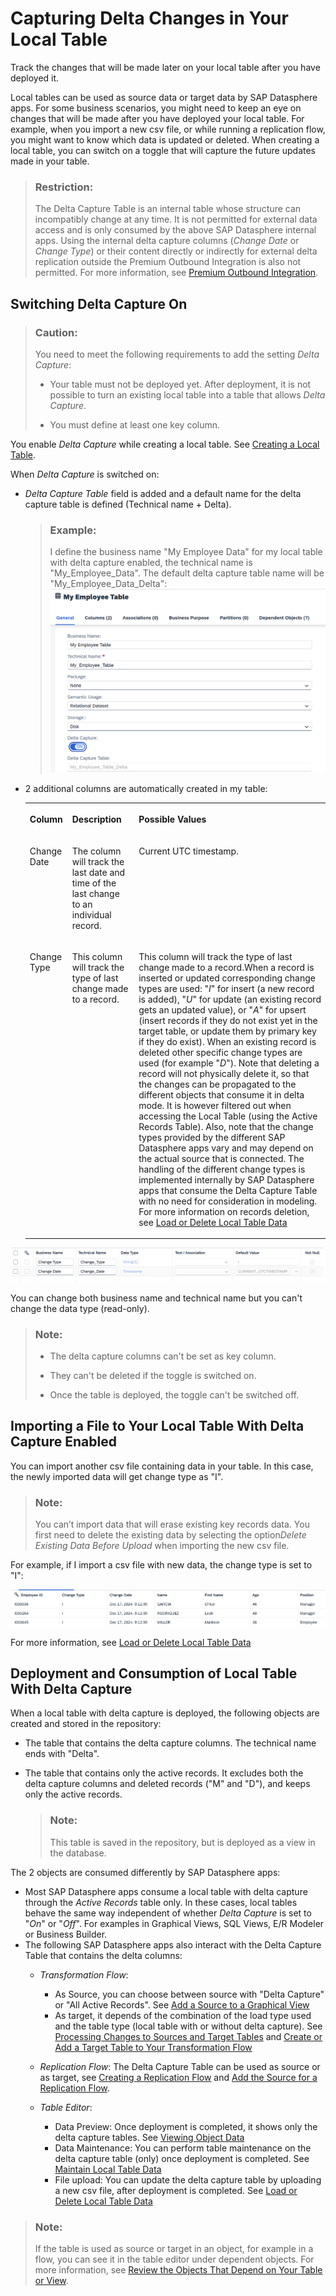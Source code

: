 <!-- loio154bdffb35814d5481d1f6de143a6b9e -->

# Capturing Delta Changes in Your Local Table

Track the changes that will be made later on your local table after you have deployed it.

Local tables can be used as source data or target data by SAP Datasphere apps. For some business scenarios, you might need to keep an eye on changes that will be made after you have deployed your local table. For example, when you import a new csv file, or while running a replication flow, you might want to know which data is updated or deleted. When creating a local table, you can switch on a toggle that will capture the future updates made in your table.

> ### Restriction:  
> The Delta Capture Table is an internal table whose structure can incompatibly change at any time. It is not permitted for external data access and is only consumed by the above SAP Datasphere internal apps. Using the internal delta capture columns \(*Change Date* or *Change Type*\) or their content directly or indirectly for external delta replication outside the Premium Outbound Integration is also not permitted. For more information, see [Premium Outbound Integration](https://blogs.sap.com/2023/11/16/replication-flow-blog-series-part-2-premium-outbound-integration/).



<a name="loio154bdffb35814d5481d1f6de143a6b9e__section_uz2_bcm_2yb"/>

## Switching Delta Capture On

> ### Caution:  
> You need to meet the following requirements to add the setting *Delta Capture*:
> 
> -   Your table must not be deployed yet. After deployment, it is not possible to turn an existing local table into a table that allows *Delta Capture*.
> 
> -   You must define at least one key column.

You enable *Delta Capture* while creating a local table. See [Creating a Local Table](creating-a-local-table-2509fe4.md).

When *Delta Capture* is switched on:

-   *Delta Capture Table* field is added and a default name for the delta capture table is defined \(Technical name + Delta\).

    > ### Example:  
    > I define the business name "My Employee Data" for my local table with delta capture enabled, the technical name is "My\_Employee\_Data". The default delta capture table name will be "My\_Employee\_Data\_Delta": ![](images/Delta_Capture_Table_Name_9f1a8fe.png)

-   2 additional columns are automatically created in my table:


    <table>
    <tr>
    <th valign="top">

    Column
    
    </th>
    <th valign="top">

    Description
    
    </th>
    <th valign="top">

    Possible Values
    
    </th>
    </tr>
    <tr>
    <td valign="top">
    
    Change Date 
    
    </td>
    <td valign="top">
    
    The column will track the last date and time of the last change to an individual record.
    
    </td>
    <td valign="top">
    
    Current UTC timestamp. 
    
    </td>
    </tr>
    <tr>
    <td valign="top">
    
    Change Type
    
    </td>
    <td valign="top">
    
    This column will track the type of last change made to a record.
    
    </td>
    <td valign="top">
    
    This column will track the type of last change made to a record.When a record is inserted or updated corresponding change types are used: "*I*" for insert \(a new record is added\), "*U*" for update \(an existing record gets an updated value\), or "*A*" for upsert \(insert records if they do not exist yet in the target table, or update them by primary key if they do exist\). When an existing record is deleted other specific change types are used \(for example "*D*"\). Note that deleting a record will not physically delete it, so that the changes can be propagated to the different objects that consume it in delta mode. It is however filtered out when accessing the Local Table \(using the Active Records Table\). Also, note that the change types provided by the different SAP Datasphere apps vary and may depend on the actual source that is connected. The handling of the different change types is implemented internally by SAP Datasphere apps that consume the Delta Capture Table with no need for consideration in modeling. For more information on records deletion, see [Load or Delete Local Table Data](load-or-delete-local-table-data-870401f.md)
    
    </td>
    </tr>
    </table>
    

![](images/Additional_CDC_Columns_ec90849.png)

You can change both business name and technical name but you can't change the data type \(read-only\).

> ### Note:  
> -   The delta capture columns can't be set as key column.
> 
> -   They can't be deleted if the toggle is switched on.
> -   Once the table is deployed, the toggle can't be switched off.



<a name="loio154bdffb35814d5481d1f6de143a6b9e__section_pbf_qfm_2yb"/>

## Importing a File to Your Local Table With Delta Capture Enabled

You can import another csv file containing data in your table. In this case, the newly imported data will get change type as "I".

> ### Note:  
> You can’t import data that will erase existing key records data. You first need to delete the existing data by selecting the option*Delete Existing Data Before Upload* when importing the new csv file.

For example, if I import a csv file with new data, the change type is set to "I":

![](images/Delta_Local_Table_Insert_984554b.png)

For more information, see [Load or Delete Local Table Data](load-or-delete-local-table-data-870401f.md)



<a name="loio154bdffb35814d5481d1f6de143a6b9e__section_sxm_bgm_2yb"/>

## Deployment and Consumption of Local Table With Delta Capture

When a local table with delta capture is deployed, the following objects are created and stored in the repository:

-   The table that contains the delta capture columns. The technical name ends with "Delta".

-   The table that contains only the active records. It excludes both the delta capture columns and deleted records \("M" and "D"\), and keeps only the active records.

    > ### Note:  
    > This table is saved in the repository, but is deployed as a view in the database.


The 2 objects are consumed differently by SAP Datasphere apps:

-   Most SAP Datasphere apps consume a local table with delta capture through the *Active Records* table only. In these cases, local tables behave the same way independent of whether *Delta Capture* is set to "*On*" or "*Off*". For examples in Graphical Views, SQL Views, E/R Modeler or Business Builder.
-   The following SAP Datasphere apps also interact with the Delta Capture Table that contains the delta columns:
    -   *Transformation Flow*:
        -   As Source, you can choose between source with "Delta Capture" or "All Active Records". See [Add a Source to a Graphical View](../add-a-source-to-a-graphical-view-1eee180.md)
        -   As target, it depends of the combination of the load type used and the table type \(local table with or without delta capture\). See [Processing Changes to Sources and Target Tables](processing-changes-to-sources-and-target-tables-705292c.md) and [Create or Add a Target Table to Your Transformation Flow](create-or-add-a-target-table-to-your-transformation-flow-0950746.md) 

    -   *Replication Flow*: The Delta Capture Table can be used as source or as target, see [Creating a Replication Flow](creating-a-replication-flow-25e2bd7.md) and [Add the Source for a Replication Flow](add-the-source-for-a-replication-flow-7496380.md).
    -   *Table Editor*:
        -   Data Preview: Once deployment is completed, it shows only the delta capture tables. See [Viewing Object Data](../viewing-object-data-b338e4a.md)
        -   Data Maintenance: You can perform table maintenance on the delta capture table \(only\) once deployment is completed. See [Maintain Local Table Data](maintain-local-table-data-4bd5e64.md)
        -   File upload: You can update the delta capture table by uploading a new csv file, after deployment is completed. See [Load or Delete Local Table Data](load-or-delete-local-table-data-870401f.md)



> ### Note:  
> If the table is used as source or target in an object, for example in a flow, you can see it in the table editor under dependent objects. For more information, see [Review the Objects That Depend on Your Table or View](../review-the-objects-that-depend-on-your-table-or-view-ecac5fd.md).


